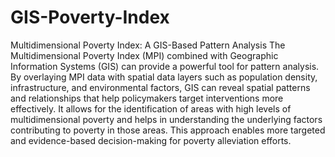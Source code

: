 # GIS-Poverty-Index
Multidimensional Poverty Index: A GIS-Based Pattern Analysis
The Multidimensional Poverty Index (MPI) combined with Geographic Information Systems (GIS) can provide a powerful tool for pattern analysis. By overlaying MPI data with spatial data layers such as population density, infrastructure, and environmental factors, GIS can reveal spatial patterns and relationships that help policymakers target interventions more effectively. It allows for the identification of areas with high levels of multidimensional poverty and helps in understanding the underlying factors contributing to poverty in those areas. This approach enables more targeted and evidence-based decision-making for poverty alleviation efforts.
